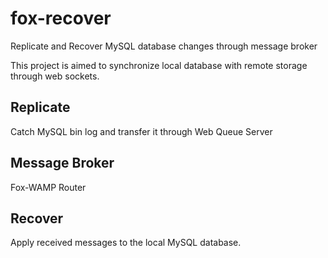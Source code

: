 # fox-recover

Replicate and Recover MySQL database changes through message broker

This project is aimed to synchronize local database with remote storage through web sockets.

## Replicate
Catch MySQL bin log and transfer it through Web Queue Server

## Message Broker
Fox-WAMP Router

## Recover
Apply received messages to the local MySQL database.

